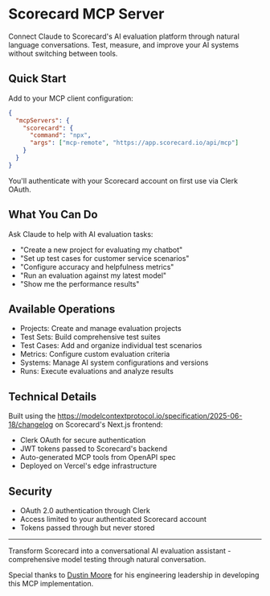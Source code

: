 # Scorecard MCP Server

Connect Claude to Scorecard's AI evaluation platform through natural language conversations.
Test, measure, and improve your AI systems without switching between tools.

## Quick Start

Add to your MCP client configuration:

```json
{
  "mcpServers": {
    "scorecard": {
      "command": "npx",
      "args": ["mcp-remote", "https://app.scorecard.io/api/mcp"]
    }
  }
}
```

You'll authenticate with your Scorecard account on first use via Clerk OAuth.

## What You Can Do

Ask Claude to help with AI evaluation tasks:

- "Create a new project for evaluating my chatbot"
- "Set up test cases for customer service scenarios"
- "Configure accuracy and helpfulness metrics"
- "Run an evaluation against my latest model"
- "Show me the performance results"

## Available Operations

- Projects: Create and manage evaluation projects
- Test Sets: Build comprehensive test suites
- Test Cases: Add and organize individual test scenarios
- Metrics: Configure custom evaluation criteria
- Systems: Manage AI system configurations and versions
- Runs: Execute evaluations and analyze results

## Technical Details

Built using the https://modelcontextprotocol.io/specification/2025-06-18/changelog on
Scorecard's Next.js frontend:
- Clerk OAuth for secure authentication
- JWT tokens passed to Scorecard's backend
- Auto-generated MCP tools from OpenAPI spec
- Deployed on Vercel's edge infrastructure

## Security

- OAuth 2.0 authentication through Clerk
- Access limited to your authenticated Scorecard account
- Tokens passed through but never stored

---
Transform Scorecard into a conversational AI evaluation assistant - comprehensive model
testing through natural conversation.

Special thanks to [Dustin Moore](https://www.linkedin.com/in/dustin-moore-a1392792/) for his engineering leadership in developing this MCP implementation.